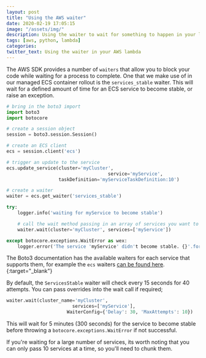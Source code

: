 ```yaml
---
layout: post
title: "Using the AWS waiter"
date: 2020-02-19 17:05:15
image: "/assets/img/"
description: Using the waiter to wait for something to happen in your lambda
tags: [aws, python, lambda]
categories:
twitter_text: Using the waiter in your AWS lambda
---
```


The AWS SDK provides a number of `waiters` that allow you to block your code while waiting for a process to complete. One that we make use of in our managed ECS container rollout is the `services_stable` waiter. This will wait for a defined amount of time for an ECS service to become stable, or raise an exception.

```python
# bring in the boto3 import
import boto3
import botocore

# create a session object
session = boto3.session.Session()

# create an ECS client
ecs = session.client('ecs')

# trigger an update to the service
ecs.update_service(cluster='myCluster',
									 service='myService',
                   taskDefinition='myServiceTaskDefinition:10')

# create a waiter
waiter = ecs.get_waiter('services_stable')

try:
	logger.info('waiting for myService to become stable')

	# call the wait method passing in an array of services you want to wait for
	waiter.wait(cluster='myCluster', services=['myService'])

except botocore.exceptions.WaitError as wex:
	logger.error('The service 'myService' didn't become stable. {}'.format(wex))
```

The Boto3 documentation has the available waiters for each service that supports them, for example the `ecs` waiters [can be found here](https://boto3.amazonaws.com/v1/documentation/api/1.9.42/reference/services/ecs.html#waiters).{:target="\_blank"}

By default, the `ServicesStable` waiter will check every 15 seconds for 40 attempts. You can pass overrides into the wait call if required;

```python
waiter.wait(cluster_name='myCluster',
						services=['myService'],
					  WaiterConfig={'Delay': 30, 'MaxAttempts': 10})
```

This will wait for 5 minutes (300 seconds) for the service to become stable before throwing a `botocore.exceptions.WaitError` if not successful.

If you're waiting for a large number of services, its worth noting that you can only pass 10 services at a time, so you'll need to chunk them.
